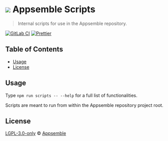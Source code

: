 # ![](https://gitlab.com/appsemble/appsemble/-/raw/0.24.7/config/assets/logo.svg) Appsemble Scripts

> Internal scripts for use in the Appsemble repository.

[![GitLab CI](https://gitlab.com/appsemble/appsemble/badges/0.24.7/pipeline.svg)](https://gitlab.com/appsemble/appsemble/-/releases/0.24.7)
[![Prettier](https://img.shields.io/badge/code_style-prettier-ff69b4.svg)](https://prettier.io)

## Table of Contents

- [Usage](#usage)
- [License](#license)

## Usage

Type `npm run scripts -- --help` for a full list of functionalities.

Scripts are meant to run from within the Appsemble repository project root.

## License

[LGPL-3.0-only](https://gitlab.com/appsemble/appsemble/-/blob/0.24.7/LICENSE.md) ©
[Appsemble](https://appsemble.com)
